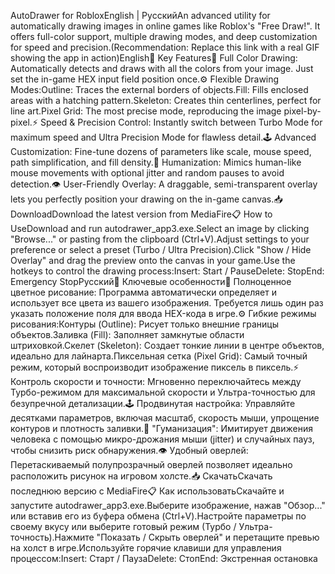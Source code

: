 AutoDrawer for RobloxEnglish | РусскийAn advanced utility for automatically drawing images in online games like Roblox's "Free Draw!". It offers full-color support, multiple drawing modes, and deep customization for speed and precision.(Recommendation: Replace this link with a real GIF showing the app in action)<a name="english"></a>English🚀 Key Features🎨 Full Color Drawing: Automatically detects and draws with all the colors from your image. Just set the in-game HEX input field position once.⚙️ Flexible Drawing Modes:Outline: Traces the external borders of objects.Fill: Fills enclosed areas with a hatching pattern.Skeleton: Creates thin centerlines, perfect for line art.Pixel Grid: The most precise mode, reproducing the image pixel-by-pixel.⚡️ Speed & Precision Control: Instantly switch between Turbo Mode for maximum speed and Ultra Precision Mode for flawless detail.🕹️ Advanced Customization: Fine-tune dozens of parameters like scale, mouse speed, path simplification, and fill density.👤 Humanization: Mimics human-like mouse movements with optional jitter and random pauses to avoid detection.👁️ User-Friendly Overlay: A draggable, semi-transparent overlay lets you perfectly position your drawing on the in-game canvas.📥 DownloadDownload the latest version from MediaFire📋 How to UseDownload and run autodrawer_app3.exe.Select an image by clicking "Browse..." or pasting from the clipboard (Ctrl+V).Adjust settings to your preference or select a preset (Turbo / Ultra Precision).Click "Show / Hide Overlay" and drag the preview onto the canvas in your game.Use the hotkeys to control the drawing process:Insert: Start / PauseDelete: StopEnd: Emergency Stop<a name="русский"></a>Русский🚀 Ключевые особенности🎨 Полноценное цветное рисование: Программа автоматически определяет и использует все цвета из вашего изображения. Требуется лишь один раз указать положение поля для ввода HEX-кода в игре.⚙️ Гибкие режимы рисования:Контуры (Outline): Рисует только внешние границы объектов.Заливка (Fill): Заполняет замкнутые области штриховкой.Скелет (Skeleton): Создает тонкие линии в центре объектов, идеально для лайнарта.Пиксельная сетка (Pixel Grid): Самый точный режим, который воспроизводит изображение пиксель в пиксель.⚡️ Контроль скорости и точности: Мгновенно переключайтесь между Турбо-режимом для максимальной скорости и Ультра-точностью для безупречной детализации.🕹️ Продвинутая настройка: Управляйте десятками параметров, включая масштаб, скорость мыши, упрощение контуров и плотность заливки.👤 "Гуманизация": Имитирует движения человека с помощью микро-дрожания мыши (jitter) и случайных пауз, чтобы снизить риск обнаружения.👁️ Удобный оверлей: Перетаскиваемый полупрозрачный оверлей позволяет идеально расположить рисунок на игровом холсте.📥 СкачатьСкачать последнюю версию с MediaFire📋 Как использоватьСкачайте и запустите autodrawer_app3.exe.Выберите изображение, нажав "Обзор..." или вставив его из буфера обмена (Ctrl+V).Настройте параметры по своему вкусу или выберите готовый режим (Турбо / Ультра-точность).Нажмите "Показать / Скрыть оверлей" и перетащите превью на холст в игре.Используйте горячие клавиши для управления процессом:Insert: Старт / ПаузаDelete: СтопEnd: Экстренная остановка
